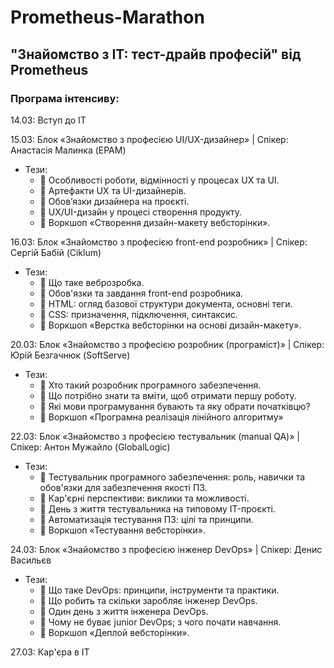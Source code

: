 # Prometheus-Marathon

## "Знайомство з IT: тест-драйв професій" від Prometheus

### Програма інтенсиву:

14.03: Вступ до IT

15.03: Блок «Знайомство з професією UI/UX-дизайнер‎» | Спікер: Анастасія Малинка (EPAM)
- Тези:
    - 🔸 Особливості роботи, відмінності у процесах UX та UI.
    - 🔸 Артефакти UX та UI-дизайнерів.
    - 🔸 Обов’язки дизайнера на проєкті.
    - 🔸 UX/UI-дизайн у процесі створення продукту.
    - 🔸 Воркшоп «Створення дизайн-макету вебсторінки‎».

16.03: Блок «Знайомство з професією front-end розробник‎» | Спікер: Сергій Бабій (Ciklum)
- Тези:
    - 🔸 Що таке веброзробка.
    - 🔸 Обов'язки та завдання front-end розробника.
    - 🔸 HTML: огляд базової структури документа, основні теги.
    - 🔸 CSS: призначення, підключення, синтаксис.
    - 🔸 Воркшоп «Верстка вебсторінки на основі дизайн-макету‎».

20.03: Блок «Знайомство з професією розробник (програміст)» | Спікер: Юрій Безгачнюк (SoftServe)
- Тези:
    - 🔸 Хто такий розробник програмного забезпечення.
    - 🔸 Що потрібно знати та вміти, щоб отримати першу роботу.
    - 🔸 Які мови програмування бувають та яку обрати початківцю?
    - 🔸 Воркшоп «Програмна реалізація лінійного алгоритму‎»

22.03: Блок «Знайомство з професією тестувальник (manual QA)» | Спікер: Антон Мужайло (GlobalLogic)
- Тези:
    - 🔸 Тестувальник програмного забезпечення: роль, навички та обов'язки для забезпечення якості ПЗ.
    - 🔸 Кар'єрні перспективи: виклики та можливості.
    - 🔸 День з життя тестувальника на типовому IT-проєкті.
    - 🔸 Автоматизація тестування ПЗ: цілі та принципи.
    - 🔸 Воркшоп «Тестування вебсторінки‎».

24.03: Блок «Знайомство з професією інженер‎ DevOps» | Спікер: Денис Васильєв
- Тези:
    - 🔸 Що таке DevOps: принципи, інструменти та практики.
    - 🔸 Що робить та скільки заробляє інженер‎ DevOps.
    - 🔸 Один день з життя інженера DevOps.
    - 🔸 Чому не буває junior DevOps; з чого почати навчання.
    - 🔸 Воркшоп «Деплой вебсторінки‎».

27.03: Кар'єра в IT

